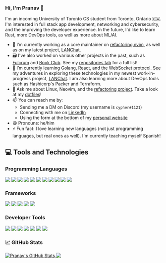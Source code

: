 ### Hi, I'm Pranav 👋

I'm an incoming University of Toronto CS student from Toronto, Ontario 🇨🇦. I'm interested in full stack app development, networking and cybersecurity, and the improving the developer experience. In the future, I'd like to learn Rust, more DevOps tools, as well as more about ML/AI.

- 🔭 I’m currently working as a core maintainer on [refactoring.nvim](https://github.com/thePrimeagen/refactoring.nvim), as well as on my latest project, [LANChat](https://github.com/pranavrao145/lanchat). 
- 🗃️ I've also worked on various other projects in the past, such as [Fulcrum](https://github.com/pranavrao145/fulcrum-mk2) and [Book Club](https://github.com/pranavrao145/book-club). See my [repositories tab](https://github.com/pranavrao145?tab=repositories) for a full list!
- 🌱 I’m currently learning Golang, React, and the WebSocket protocol. See my adventures in exploring these technologies in my newest work-in-progress project, [LANChat](https://github.com/pranavrao145/lanchat). I am also learning more about DevOps tools such as Hashicorp's Packer and Terraform.
- 💬 Ask me about Linux, Neovim, and the [refactoring project](https://github.com/thePrimeagen/refactoring.nvim). Take a look at my [dotfiles](https://github.com/pranavrao145/dotfiles)!
- 📫 You can reach me by: 
  - Sending me a DM on Discord (my username is `cypher#1121`)
  - Connecting with me on [LinkedIn](https://www.linkedin.com/in/pranavrao145/)
  - Using the form at the bottom of my [personal website](https://pranavrao-personal-website.herokuapp.com/)
- 😄 Pronouns: he/him
- ⚡ Fun fact: I love learning new languages (not just programming languages, but real ones as well). I'm currently teaching myself Spanish!

## 💻 Tools and Technologies

### Programming Languages
![](https://img.shields.io/badge/Python-informational?style=flat&logo=Python&logoColor=white&color=2bbc8a)
![](https://img.shields.io/badge/TypeScript-informational?style=flat&logo=TypeScript&logoColor=white&color=2bbc8a)
![](https://img.shields.io/badge/JavaScript-informational?style=flat&logo=JavaScript&logoColor=white&color=2bbc8a)
![](https://img.shields.io/badge/Lua-informational?style=flat&logo=Lua&logoColor=white&color=2bbc8a)
![](https://img.shields.io/badge/HTML5-informational?style=flat&logo=HTML5&logoColor=white&color=2bbc8a)
![](https://img.shields.io/badge/CSS3-informational?style=flat&logo=CSS3&logoColor=white&color=2bbc8a)
![](https://img.shields.io/badge/C-informational?style=flat&logo=C&logoColor=white&color=2bbc8a)
![](https://img.shields.io/badge/C++-informational?style=flat&logo=C++&logoColor=white&color=2bbc8a)
![](https://img.shields.io/badge/Ruby-informational?style=flat&logo=Ruby&logoColor=white&color=2bbc8a)
![](https://img.shields.io/badge/Golang-informational?style=flat&logo=Go&logoColor=white&color=2bbc8a)
![](https://img.shields.io/badge/Bash-informational?style=flat&logo=GNUBash&logoColor=white&color=2bbc8a)

### Frameworks
![](https://img.shields.io/badge/Web-Flask-informational?style=flat&logo=Flask&logoColor=white&color=2bbc8a)
![](https://img.shields.io/badge/Web-Ruby_On_Rails-informational?style=flat&logo=RubyOnRails&logoColor=white&color=2bbc8a)
![](https://img.shields.io/badge/Web-Express-informational?style=flat&logo=Express&logoColor=white&color=2bbc8a)
![](https://img.shields.io/badge/Front_End-React-informational?style=flat&logo=React&logoColor=white&color=2bbc8a)
![](https://img.shields.io/badge/Discord_Bot-Discord.js-informational?style=flat&logo=Discord&logoColor=white&color=2bbc8a)

### Developer Tools
![](https://img.shields.io/badge/Editor-Neovim-informational?style=flat&logo=Neovim&logoColor=white&color=2bbc8a)
![](https://img.shields.io/badge/OS-Arch_Linux-informational?style=flat&logo=ArchLinux&logoColor=white&color=2bbc8a)
![](https://img.shields.io/badge/OS-Ubuntu-informational?style=flat&logo=Ubuntu&logoColor=white&color=2bbc8a)
![](https://img.shields.io/badge/Dev_Tool-zsh-informational?style=flat&logo=GNUBash&logoColor=white&color=2bbc8a)
![](https://img.shields.io/badge/Dev_Tool-Docker-informational?style=flat&logo=Docker&logoColor=white&color=2bbc8a)
![](https://img.shields.io/badge/Dev_Tool-Git-informational?style=flat&logo=Git&logoColor=white&color=2bbc8a)
![](https://img.shields.io/badge/Dev_Tool-Virtual_Machines-informational?style=flat&logo=VirtualBox&logoColor=white&color=2bbc8a)

### 📈 GitHub Stats
<a href="https://github.com/pranavrao145/pranavrao145">
  <img align="center" src="https://github-readme-stats.vercel.app/api?username=pranavrao145&show_icons=true&line_height=27&count_private=true&title_color=ffffff&text_color=c9cacc&icon_color=2bbc8a&bg_color=1d1f21" alt="Pranav's GitHub Stats" />
</a>
<a href="https://github.com/pranavrao145/pranavrao145">
  <img align="center" src="https://github-readme-stats.vercel.app/api/top-langs/?username=pranavrao145&hide=html,javascript&title_color=ffffff&text_color=c9cacc&icon_color=2bbc8a&bg_color=1d1f21&langs_count=3" />
</a>
